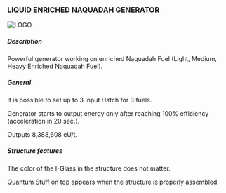 ### LIQUID ENRICHED NAQUADAH GENERATOR

![LOGO](https://cdn.discordapp.com/attachments/916393114166525974/939742067893088256/NQ_ENRICH.png)

##### Description

Powerful generator working on enriched Naquadah Fuel (Light, Medium, Heavy Enriched Naquadah Fuel).

##### General

It is possible to set up to 3 Input Hatch for 3 fuels. 

Generator starts to output energy only after reaching 100% efficiency (acceleration in 20 sec.). 

Outputs 8,388,608 eU/t.

##### Structure features

The color of the I-Glass in the structure does not matter.

Quantum Stuff on top appears when the structure is properly assembled.
